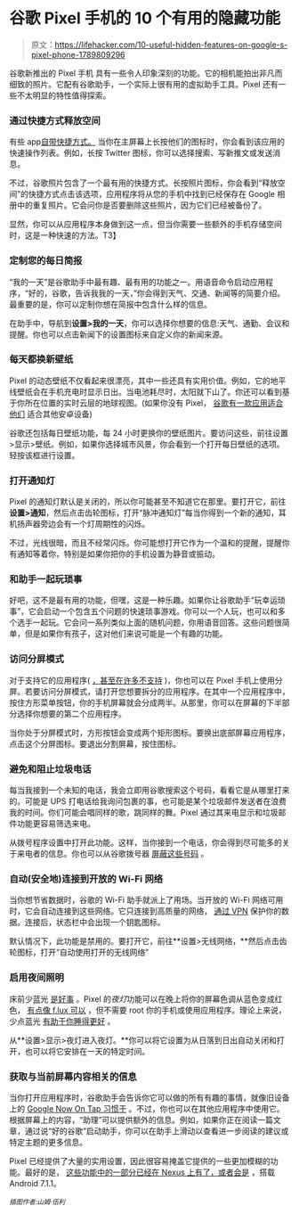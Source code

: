 # 谷歌 Pixel 手机的 10 个有用的隐藏功能

> 原文：<https://lifehacker.com/10-useful-hidden-features-on-google-s-pixel-phone-1789809296>

谷歌新推出的 Pixel 手机 具有一些令人印象深刻的功能。它的相机能拍出非凡而细致的照片。它配有谷歌助手，一个实际上很有用的虚拟助手工具。Pixel 还有一些不太明显的特性值得探索。



### 通过快捷方式释放空间

有些 app[自带快捷方式。](http://lifehacker.com/get-a-quick-shortcut-to-google-photos-from-your-camera-1789254932#_ga=1.61343268.924246103.1481157331) 当你在主屏幕上长按他们的图标时，你会看到该应用的快速操作列表。例如，长按 Twitter 图标，你可以选择搜索、写新推文或发送消息。

不过，谷歌照片包含了一个最有用的快捷方式。长按照片图标，你会看到“释放空间”的快捷方式点击该选项，应用程序将从您的手机中找到已经保存在 Google 相册中的重复照片。它会问你是否要删除这些照片，因为它们已经被备份了。

显然，你可以从应用程序本身做到这一点，但当你需要一些额外的手机存储空间时，这是一种快速的方法。T3】

### 定制您的每日简报

“我的一天”是谷歌助手中最有趣、最有用的功能之一。用语音命令启动应用程序，“好的，谷歌，告诉我我的一天，”你会得到天气、交通、新闻等的简要介绍。最重要的是，你可以定制你想在简报中包含什么样的信息。

在助手中，导航到**设置>我的一天**，你可以选择你想要的信息:天气、通勤、会议和提醒。你也可以点击新闻下的设置图标来自定义你的新闻来源。

### 每天都换新壁纸

Pixel 的动态壁纸不仅看起来很漂亮，其中一些还具有实用价值。例如，它的地平线壁纸会在手机充电时显示日出。当电池耗尽时，太阳就下山了。你还可以看到基于你所在位置的实时云层的地球视图。(如果你没有 Pixel， [谷歌有一款应用适合他们](https://play.google.com/store/apps/details?id=com.google.android.apps.wallpaper) 适合其他安卓设备)

谷歌还包括每日壁纸功能，每 24 小时更换你的壁纸图片。要访问这些，前往设置>显示>壁纸。例如，如果你选择城市风景，你会看到一个打开每日壁纸的选项。轻按该框进行设置。

### 打开通知灯

Pixel 的通知灯默认是关闭的，所以你可能甚至不知道它在那里。要打开它，前往**设置>通知**，然后点击齿轮图标，打开“脉冲通知灯”每当你得到一个新的通知，耳机扬声器旁边会有一个灯周期性的闪烁。

不过，光线很暗，而且不经常闪烁。你可能想打开它作为一个温和的提醒，提醒你有通知等着你，特别是如果你把你的手机设置为静音或振动。

### 和助手一起玩琐事

好吧，这不是最有用的功能，但嘿，这是一种乐趣。如果你让谷歌助手“玩幸运琐事”，它会启动一个包含五个问题的快速琐事游戏。你可以一个人玩，也可以和多个选手一起玩。它会问一系列类似上面的随机问题，你用语音回答。这些问题很简单，但是如果你有孩子，这对他们来说可能是一个有趣的功能。

### 访问分屏模式

对于支持它的应用程序( [，甚至在许多不支持](http://lifehacker.com/use-android-nougats-split-screen-on-apps-like-pokemon-g-1786839888) )，你也可以在 Pixel 手机上使用分屏。若要访问分屏模式，请打开您想要拆分的应用程序。在其中一个应用程序中，按住方形菜单按钮，你的手机屏幕就会分成两半。从那里，你可以在屏幕的下半部分选择你想要的第二个应用程序。

当你处于分屏模式时，方形按钮会变成两个矩形图标。要换出底部屏幕应用程序，点击这个分屏图标。要退出分割屏幕，按住图标。

### 避免和阻止垃圾电话

每当我接到一个未知的电话，我会立即用谷歌搜索这个号码，看看它是从哪里打来的。可能是 UPS 打电话给我询问包裹的事，也可能是某个垃圾邮件发送者在浪费我的时间。你们可能会唱同样的歌，跳同样的舞。Pixel 通过其来电显示和垃圾邮件功能更容易筛选来电。

从拨号程序设置中打开此功能。这样，当你接到一个电话，你会得到尽可能多的关于来电者的信息。你也可以从谷歌拨号器 [屏蔽这些号码](http://lifehacker.com/how-to-block-annoying-spam-calls-and-texts-in-android-n-1785691168) 。

### 自动(安全地)连接到开放的 Wi-Fi 网络

当你想节省数据时，谷歌的 Wi-Fi 助手就派上了用场。当开放的 Wi-Fi 网络可用时，它会自动连接到这些网络。它只连接到高质量的网络， [通过 VPN](http://lifehacker.com/how-to-stay-safe-on-public-wi-fi-networks-5576927) 保护你的数据。连接后，状态栏中会出现一个钥匙图标。

默认情况下，此功能是禁用的。要打开它，前往**设置>无线网络，**然后点击齿轮图标，打开“自动使用打开的无线网络”

### 启用夜间照明

床前少蓝光 [是好事](http://lifehacker.com/will-night-modes-on-my-smartphone-or-tablet-actually-1766261703) 。Pixel 的*夜灯*功能可以在晚上将你的屏幕色调从蓝色变成红色， [有点像 f.lux 可以](http://lifehacker.com/f-lux-finally-arrives-on-android-requires-root-to-func-1764959519) ，但不需要 root 你的手机或使用应用程序。理论上来说，少点蓝光 [有助于你睡得更好](http://lifehacker.com/how-to-get-better-sleep-and-need-less-every-night-5971884) 。

从**设置>显示>夜灯进入夜灯。**你可以将它设置为从日落到日出自动关闭和打开，也可以将它安排在一天的特定时间。

### 获取与当前屏幕内容相关的信息

当你打开应用程序时，谷歌助手会告诉你它可以做的所有有趣的事情，就像旧设备上的 [Google Now On Tap 习惯于](http://lifehacker.com/google-now-on-tap-is-cool-but-its-not-that-useful-yet-1736479584#_ga=1.20556592.924246103.1481157331) 。不过，你也可以在其他应用程序中使用它。根据屏幕上的内容，“助理”可以提供额外的信息。例如，如果你正在阅读一篇文章，通过说“好的谷歌”启动助手，你可以在助手上滑动以查看进一步阅读的建议或特定主题的更多信息。

Pixel 已经提供了大量的实用设置，因此很容易掩盖它提供的一些更加模糊的功能。最好的是， [这些功能中的一部分已经在 Nexus 上有了，或者会是](https://blog.google/products/android/sweet-update-nougat-android-711/) ，搭载 Android 7.1.1。

*<small>插图作者:山姆·伍利</small>*